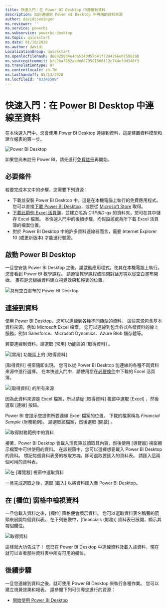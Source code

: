 ```yaml
---
title: 快速入門：在 Power BI Desktop 中連線到資料
description: 如何連線到 Power BI Desktop 中可用的資料來源
author: davidiseminger
ms.reviewer: ''
ms.service: powerbi
ms.subservice: powerbi-desktop
ms.topic: quickstart
ms.date: 01/10/2020
ms.author: davidi
LocalizationGroup: quickstart
ms.openlocfilehash: d689258b4e4da5349d57b41f72d4266eb759029b
ms.sourcegitcommit: bfc2baf862aade6873501566f13c744efdd146f3
ms.translationtype: HT
ms.contentlocale: zh-TW
ms.lasthandoff: 05/13/2020
ms.locfileid: "83348589"
---
```

# <a name="quickstart-connect-to-data-in-power-bi-desktop"></a>快速入門：在 Power BI Desktop 中連線至資料

在本快速入門中，您會使用 Power BI Desktop 連線到資料，這是建置資料模型和建立報表的第一步。

![Power BI Desktop](media/desktop-what-is-desktop/what-is-desktop_01.png)

如果您尚未註冊 Power BI，請先進行[免費註冊](https://app.powerbi.com/signupredirect?pbi_source=web)再開始。

## <a name="prerequisites"></a>必要條件

若要完成本文中的步驟，您需要下列資源：

* 下載並安裝 Power BI Desktop 中，這是在本機電腦上執行的免費應用程式。 您可以直接[下載 Power BI Desktop](https://powerbi.microsoft.com/desktop)，或是從 [Microsoft Store](https://aka.ms/pbidesktopstore) 取得。
* [下載此範例 Excel 活頁簿](https://go.microsoft.com/fwlink/?LinkID=521962)，並建立名為 *C:\PBID-qs* 的資料夾，您可在其中儲存 Excel 檔案。 本快速入門中的後續步驟，均假設該處為所下載 Excel 活頁簿的檔案位置。
* 對於 Power BI Desktop 中的許多資料連線器而言，需要 Internet Explorer 10 (或更新版本) 才能進行驗證。

## <a name="launch-power-bi-desktop"></a>啟動 Power BI Desktop

一旦您安裝 Power BI Desktop 之後，請啟動應用程式，使其在本機電腦上執行。 您會看到 Power BI 教學課程。 請遵循教學課程或關閉對話方塊以從空白畫布開始。 畫布是您根據資料建立視覺效果和報表的位置。

![具有空白畫布的 Power BI Desktop](media/desktop-quickstart-connect-to-data/qs-connect-data_01.png)

## <a name="connect-to-data"></a>連接到資料

使用 Power BI Desktop，您可以連線到各種不同類型的資料。 這些來源包含基本資料來源，例如 Microsoft Excel 檔案。 您可以連線到包含各式各樣資料的線上服務，例如 Salesforce、Microsoft Dynamics、Azure Blob 儲存體等。

若要連線到資料，請選取 [常用]  功能區的 [取得資料]  。

![[常用] 功能區上的 [取得資料]](media/desktop-quickstart-connect-to-data/qs-connect-data_02.png)

[取得資料]  視窗隨即出現。 您可以從 Power BI Desktop 能連線的各種不同資料來源中進行選擇。 在本快速入門中，請使用您在[必要條件](#prerequisites)中下載的 Excel 活頁簿。

![[取得資料] 的所有來源](media/desktop-quickstart-connect-to-data/qs-connect-data_03.png)

因為此資料來源是 Excel 檔案，所以請從 [取得資料]  視窗中選取 [Excel]  ，然後選取 [連線]  按鈕。

Power BI 會提示您提供所要連線 Excel 檔案的位置。 下載的檔案稱為 *Financial Sample* (財務範例)。 請選取該檔案，然後選取 [開啟]  。

![取得財務範例中的資料](media/desktop-quickstart-connect-to-data/qs-connect-data_04.png)

接著，Power BI Desktop 會載入活頁簿並讀取其內容，然後使用 [導覽器]  視窗顯示檔案中可供使用的資料。 在該視窗中，您可以選擇想要載入 Power BI Desktop 的資料。 標記每個資料表旁的核取方塊，即可選取要匯入的資料表。 請匯入這兩個可用的資料表。

![在 [導覽器] 視窗中選取資料](media/desktop-quickstart-connect-to-data/qs-connect-data_05.png)

一旦完成選取之後，選取 [載入]  以將資料匯入至 Power BI Desktop。

## <a name="view-data-in-the-fields-pane"></a>在 [欄位] 窗格中檢視資料

一旦您載入資料之後，[欄位]  窗格便會顯示資料。 您可以選取資料表名稱旁的箭頭來展開每個資料表。 在下列影像中，[financials (財務)]  資料表已展開，顯示其每個欄位。

![取得資料](media/desktop-quickstart-connect-to-data/qs-connect-data_06.png)

這樣就大功告成了！ 您已在 Power BI Desktop 中連線資料及載入該資料，現在就可以查看那些資料表中所有可用的欄位。

## <a name="next-steps"></a>後續步驟

一旦您連線到資料之後，就可使用 Power BI Desktop 來執行各種作業。 您可以建立視覺效果和報表。 請參閱下列可引導您進行的資源：

* [開始使用 Power BI Desktop](../fundamentals/desktop-getting-started.md)
